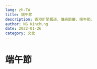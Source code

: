 ```yaml
---
lang: zh-TW
title: 端午節
description: 香港新聞報道，傳統節慶，端午節。
author: NG Kinchung
date: 2022-01-26
category: 文化
---
```


# 端午節